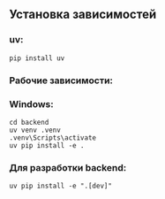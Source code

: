 ## Установка зависимостей 
### uv:
```shell
pip install uv
```
### Рабочие зависимости:
### Windows:
```shell
cd backend
uv venv .venv
.venv\Scripts\activate
uv pip install -e .
```
### Для разработки backend:
```shell
uv pip install -e ".[dev]"
```